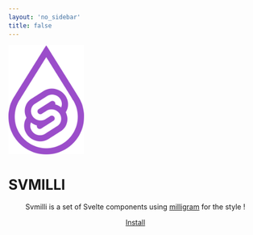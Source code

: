 ```yaml
---
layout: 'no_sidebar'
title: false
---
```


<img src="static/logo.svg" style=" width: 150px;">
<h1 class="header">
  SVMILLI
</h1>


Svmilli is a set of Svelte components using [milligram](https://milligram.io/) for the style !

[Install](install)

<style>
p {
  text-align: center;
}
</style>